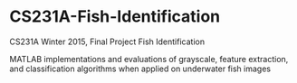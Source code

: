 # CS231A-Fish-Identification

CS231A Winter 2015, Final Project Fish Identification

MATLAB implementations and evaluations of grayscale, feature extraction, and classification algorithms when applied on underwater fish images
